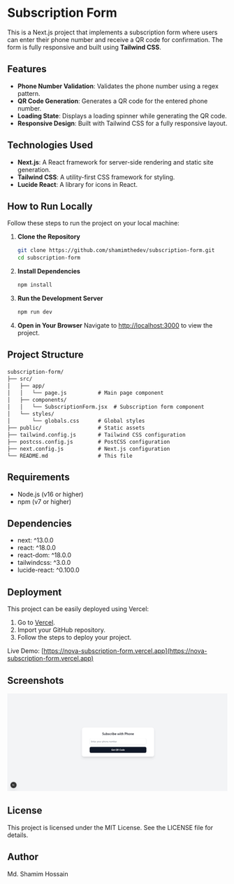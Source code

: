 # Subscription Form

This is a Next.js project that implements a subscription form where users can enter their phone number and receive a QR code for confirmation. The form is fully responsive and built using **Tailwind CSS**.

## Features
- **Phone Number Validation**: Validates the phone number using a regex pattern.
- **QR Code Generation**: Generates a QR code for the entered phone number.
- **Loading State**: Displays a loading spinner while generating the QR code.
- **Responsive Design**: Built with Tailwind CSS for a fully responsive layout.

## Technologies Used
- **Next.js**: A React framework for server-side rendering and static site generation.
- **Tailwind CSS**: A utility-first CSS framework for styling.
- **Lucide React**: A library for icons in React.

## How to Run Locally

Follow these steps to run the project on your local machine:

1. **Clone the Repository**
   ```bash
   git clone https://github.com/shamimthedev/subscription-form.git
   cd subscription-form
   ```
2. **Install Dependencies**
   ```bash
   npm install
   ```
3. **Run the Development Server**
   ```bash
   npm run dev
   ```
4. **Open in Your Browser**
   Navigate to [http://localhost:3000](http://localhost:3000) to view the project.

## Project Structure
```
subscription-form/
├── src/
│   ├── app/
│   │   └── page.js          # Main page component
│   ├── components/
│   │   └── SubscriptionForm.jsx  # Subscription form component
│   └── styles/
│       └── globals.css      # Global styles
├── public/                  # Static assets
├── tailwind.config.js       # Tailwind CSS configuration
├── postcss.config.js        # PostCSS configuration
├── next.config.js           # Next.js configuration
└── README.md                # This file
```

## Requirements
- Node.js (v16 or higher)
- npm (v7 or higher)

## Dependencies
- next: ^13.0.0
- react: ^18.0.0
- react-dom: ^18.0.0
- tailwindcss: ^3.0.0
- lucide-react: ^0.100.0

## Deployment
This project can be easily deployed using Vercel:

1. Go to [Vercel](https://vercel.com/).
2. Import your GitHub repository.
3. Follow the steps to deploy your project.

Live Demo: [https://nova-subscription-form.vercel.app](https://nova-subscription-form.vercel.app)

## Screenshots
![Subscription Form](public/subscription-form.png)

## License
This project is licensed under the MIT License. See the LICENSE file for details.

## Author
Md. Shamim Hossain


